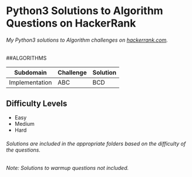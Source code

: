 # Python3 Solutions to Algorithm Questions on HackerRank

###### My Python3 solutions to Algorithm challenges on [hackerrank.com](https://hackerrank.com). 

##ALGORITHMS

Subdomain | Challenge | Solution
--- | --- | ---
Implementation | ABC | BCD

## Difficulty Levels

* Easy
* Medium
* Hard



###### Solutions are included in the appropriate folders based on the difficulty of the questions.



###### Note: Solutions to warmup questions not included.
